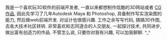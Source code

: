 我是一个喜欢玩3D软件的前端开发者, 一直以来都想制作炫酷的3D网站或者
[CG作品](http://forums.cgsociety.org/forumdisplay.php?f=121), 因此先学习了几年Autodesk Maya 和 Photoshop, 具备制作写实渲染图的能力, 然后做web前端开发. 对设计也很感兴趣. 工作之余写写代码, 搞搞3D作图, 去各大技术社区转转. 非常喜欢和志同道合的人交朋友, 一起探讨技术, 共同进步, 做出富有创造力的作品. 不管怎么说, 只要你对我有兴趣, 可以加我聊聊. ^_^